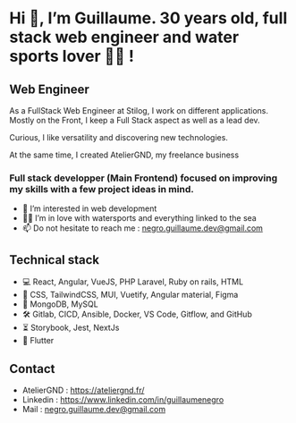 # Hi 👋, I’m Guillaume. 30 years old, full stack web engineer and water sports lover 🏄‍♂️ !

## Web Engineer

As a FullStack Web Engineer at Stilog, I work on different
applications. Mostly on the Front, I keep a Full Stack aspect as
well as a lead dev.

Curious, I like versatility and discovering new technologies.

At the same time, I created AtelierGND, my freelance business

### Full stack developper (Main Frontend) focused on improving my skills with a few project ideas in mind.

- 👀 I’m interested in web development
- 🏄‍♂️ I’m in love with watersports and everything linked to the sea
- 📫 Do not hesitate to reach me : negro.guillaume.dev@gmail.com

## Technical stack

- 💻 React, Angular, VueJS, PHP Laravel, Ruby on rails, HTML
- 🎨 CSS, TailwindCSS, MUI, Vuetify, Angular material, Figma
- 💾 MongoDB, MySQL
- 🛠️ Gitlab, CICD, Ansible, Docker, VS Code, Gitflow, and GitHub
- ⏳ Storybook, Jest, NextJs
- 👀 Flutter

## Contact

- AtelierGND : https://ateliergnd.fr/
- Linkedin : https://www.linkedin.com/in/guillaumenegro
- Mail : negro.guillaume.dev@gmail.com

<!---
GN13008/GN13008 is a ✨ special ✨ repository because its `README.md` (this file) appears on your GitHub profile.
You can click the Preview link to take a look at your changes.
--->
